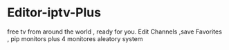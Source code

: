 # Editor-iptv-Plus
free tv from around the  world  , ready for you. Edit Channels  ,save  Favorites , pip monitors plus 4 monitores aleatory system
